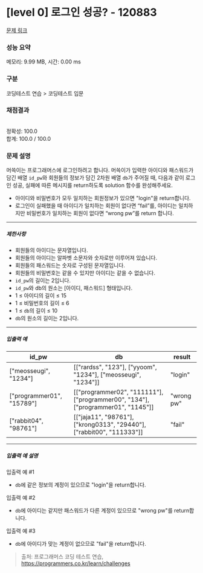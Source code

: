 # [level 0] 로그인 성공? - 120883 

[문제 링크](https://school.programmers.co.kr/learn/courses/30/lessons/120883) 

### 성능 요약

메모리: 9.99 MB, 시간: 0.00 ms

### 구분

코딩테스트 연습 > 코딩테스트 입문

### 채점결과

<br/>정확성: 100.0<br/>합계: 100.0 / 100.0

### 문제 설명

<p style="user-select: auto;">머쓱이는 프로그래머스에 로그인하려고 합니다. 머쓱이가 입력한 아이디와 패스워드가 담긴 배열 <code style="user-select: auto;">id_pw</code>와 회원들의 정보가 담긴 2차원 배열 <code style="user-select: auto;">db</code>가 주어질 때, 다음과 같이 로그인 성공, 실패에 따른 메시지를 return하도록 solution 함수를 완성해주세요.</p>

<ul style="user-select: auto;">
<li style="user-select: auto;">아이디와 비밀번호가 모두 일치하는 회원정보가 있으면 "login"을 return합니다.</li>
<li style="user-select: auto;">로그인이 실패했을 때 아이디가 일치하는 회원이 없다면 “fail”를, 아이디는 일치하지만 비밀번호가 일치하는 회원이 없다면 “wrong pw”를 return 합니다.</li>
</ul>

<hr style="user-select: auto;">

<h5 style="user-select: auto;">제한사항</h5>

<ul style="user-select: auto;">
<li style="user-select: auto;">회원들의 아이디는 문자열입니다.</li>
<li style="user-select: auto;">회원들의 아이디는 알파벳 소문자와 숫자로만 이루어져 있습니다.</li>
<li style="user-select: auto;">회원들의 패스워드는 숫자로 구성된 문자열입니다.</li>
<li style="user-select: auto;">회원들의 비밀번호는 같을 수 있지만 아이디는 같을 수 없습니다.</li>
<li style="user-select: auto;"><code style="user-select: auto;">id_pw</code>의 길이는 2입니다.</li>
<li style="user-select: auto;"><code style="user-select: auto;">id_pw</code>와 db의 원소는 [아이디, 패스워드] 형태입니다.</li>
<li style="user-select: auto;">1 ≤ 아이디의 길이 ≤ 15</li>
<li style="user-select: auto;">1 ≤ 비밀번호의 길이 ≤ 6</li>
<li style="user-select: auto;">1 ≤ <code style="user-select: auto;">db</code>의 길이 ≤ 10</li>
<li style="user-select: auto;"><code style="user-select: auto;">db</code>의 원소의 길이는 2입니다.</li>
</ul>

<hr style="user-select: auto;">

<h5 style="user-select: auto;">입출력 예</h5>
<table class="table" style="user-select: auto;">
        <thead style="user-select: auto;"><tr style="user-select: auto;">
<th style="user-select: auto;">id_pw</th>
<th style="user-select: auto;">db</th>
<th style="user-select: auto;">result</th>
</tr>
</thead>
        <tbody style="user-select: auto;"><tr style="user-select: auto;">
<td style="user-select: auto;">["meosseugi", "1234"]</td>
<td style="user-select: auto;">[["rardss", "123"], ["yyoom", "1234"], ["meosseugi", "1234"]]</td>
<td style="user-select: auto;">"login"</td>
</tr>
<tr style="user-select: auto;">
<td style="user-select: auto;">["programmer01", "15789"]</td>
<td style="user-select: auto;">[["programmer02", "111111"], ["programmer00", "134"], ["programmer01", "1145"]]</td>
<td style="user-select: auto;">"wrong pw"</td>
</tr>
<tr style="user-select: auto;">
<td style="user-select: auto;">["rabbit04", "98761"]</td>
<td style="user-select: auto;">[["jaja11", "98761"], ["krong0313", "29440"], ["rabbit00", "111333"]]</td>
<td style="user-select: auto;">"fail"</td>
</tr>
</tbody>
      </table>
<hr style="user-select: auto;">

<h5 style="user-select: auto;">입출력 예 설명</h5>

<p style="user-select: auto;">입출력 예 #1</p>

<ul style="user-select: auto;">
<li style="user-select: auto;"><code style="user-select: auto;">db</code>에 같은 정보의 계정이 있으므로 "login"을 return합니다.</li>
</ul>

<p style="user-select: auto;">입출력 예 #2</p>

<ul style="user-select: auto;">
<li style="user-select: auto;"><code style="user-select: auto;">db</code>에 아이디는 같지만 패스워드가 다른 계정이 있으므로 "wrong pw"를 return합니다.</li>
</ul>

<p style="user-select: auto;">입출력 예 #3</p>

<ul style="user-select: auto;">
<li style="user-select: auto;"><code style="user-select: auto;">db</code>에 아이디가 맞는 계정이 없으므로 "fail"을 return합니다.</li>
</ul>


> 출처: 프로그래머스 코딩 테스트 연습, https://programmers.co.kr/learn/challenges